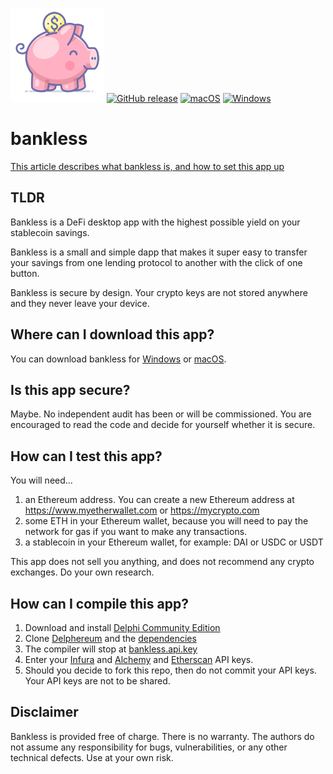 ![image](bankless-150.png)
[![GitHub release](https://img.shields.io/github/release/svanas/bankless)](https://github.com/svanas/bankless/releases/latest)
[![macOS](https://img.shields.io/badge/os-macOS-green)](https://github.com/svanas/bankless/releases/latest/download/macOS.zip)
[![Windows](https://img.shields.io/badge/os-Windows-green)](https://github.com/svanas/bankless/releases/latest/download/Windows.zip)
# bankless

[This article describes what bankless is, and how to set this app up](https://link.medium.com/BNZRlpZn57)

## TLDR

Bankless is a DeFi desktop app with the highest possible yield on your stablecoin savings.

Bankless is a small and simple dapp that makes it super easy to transfer your savings from one lending protocol to another with the click of one button.

Bankless is secure by design. Your crypto keys are not stored anywhere and they never leave your device.

## Where can I download this app?

You can download bankless for [Windows](https://github.com/svanas/bankless/releases/latest/download/Windows.zip) or [macOS](https://github.com/svanas/bankless/releases/latest/download/macOS.zip).

## Is this app secure?

Maybe. No independent audit has been or will be commissioned. You are encouraged to read the code and decide for yourself whether it is secure.

## How can I test this app?

You will need...
1. an Ethereum address. You can create a new Ethereum address at https://www.myetherwallet.com or https://mycrypto.com
2. some ETH in your Ethereum wallet, because you will need to pay the network for gas if you want to make any transactions.
3. a stablecoin in your Ethereum wallet, for example: DAI or USDC or USDT

This app does not sell you anything, and does not recommend any crypto exchanges. Do your own research.

## How can I compile this app?

1. Download and install [Delphi Community Edition](https://www.embarcadero.com/products/delphi/starter)
2. Clone [Delphereum](https://github.com/svanas/delphereum) and the [dependencies](https://github.com/svanas/delphereum#dependencies)
3. The compiler will stop at [bankless.api.key](https://github.com/svanas/bankless/blob/master/bankless.api.key)
4. Enter your [Infura](https://infura.io) and [Alchemy](https://www.alchemy.com) and [Etherscan](https://docs.etherscan.io) API keys.
5. Should you decide to fork this repo, then do not commit your API keys. Your API keys are not to be shared.

## Disclaimer

Bankless is provided free of charge. There is no warranty. The authors do not assume any responsibility for bugs, vulnerabilities, or any other technical defects. Use at your own risk.

